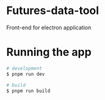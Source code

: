 # Futures-data-tool

Front-end for electron application 

# Running the app
```bash
# development
$ pnpm run dev

# build
$ pnpm run build
```